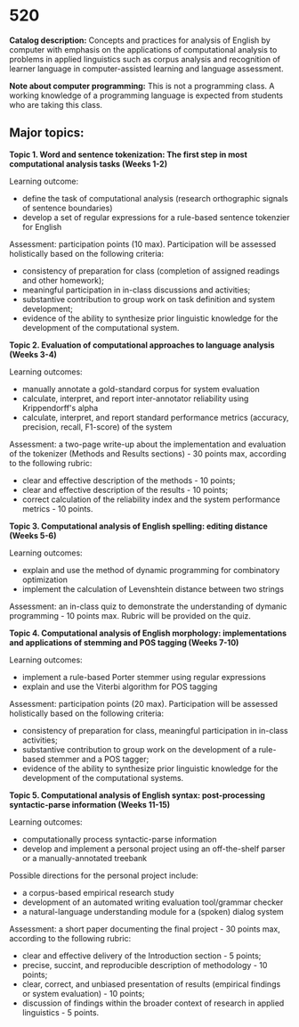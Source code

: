 # 520

**Catalog description:** Concepts and practices for analysis of English by computer with emphasis on the applications of computational analysis to problems in applied linguistics such as corpus analysis and recognition of learner language in computer-assisted learning and language assessment.

**Note about computer programming:** This is not a programming class. A working knowledge of a programming language is expected from students who are taking this class.

## Major topics:

**Topic 1. Word and sentence tokenization: The first step in most computational analysis tasks (Weeks 1-2)**

Learning outcome:

- define the task of computational analysis (research orthographic signals of sentence boundaries)
- develop a set of regular expressions for a rule-based sentence tokenzier for English

Assessment: participation points (10 max). Participation will be assessed holistically based on the following criteria:
- consistency of preparation for class (completion of assigned readings and other homework);
- meaningful participation in in-class discussions and activities;
- substantive contribution to group work on task definition and system development;
- evidence of the ability to synthesize prior linguistic knowledge for the development of the computational system.

**Topic 2. Evaluation of computational approaches to language analysis (Weeks 3-4)**

Learning outcomes:

- manually annotate a gold-standard corpus for system evaluation
- calculate, interpret, and report inter-annotator reliability using Krippendorff's alpha
- calculate, interpret, and report standard performance metrics (accuracy, precision, recall, F1-score) of the system

Assessment: a two-page write-up about the implementation and evaluation of the tokenizer (Methods and Results sections) - 30 points max, according to the following rubric:
- clear and effective description of the methods - 10 points;
- clear and effective description of the results - 10 points;
- correct calculation of the reliability index and the system performance metrics - 10 points.

**Topic 3. Computational analysis of English spelling: editing distance (Weeks 5-6)**

Learning outcomes:

- explain and use the method of dynamic programming for combinatory optimization
- implement the calculation of Levenshtein distance between two strings

Assessment: an in-class quiz to demonstrate the understanding of dymanic programming - 10 points max. Rubric will be provided on the quiz.

**Topic 4. Computational analysis of English morphology: implementations and applications of stemming and POS tagging (Weeks 7-10)**

Learning outcomes:

- implement a rule-based Porter stemmer using regular expressions
- explain and use the Viterbi algorithm for POS tagging

Assessment: participation points (20 max). Participation will be assessed holistically based on the following criteria:
- consistency of preparation for class, meaningful participation in in-class activities;
- substantive contribution to group work on the development of a rule-based stemmer and a POS tagger;
- evidence of the ability to synthesize prior linguistic knowledge for the development of the computational systems.

**Topic 5. Computational analysis of English syntax: post-processing syntactic-parse information (Weeks 11-15)**

Learning outcomes:

- computationally process syntactic-parse information
- develop and implement a personal project using an off-the-shelf parser or a manually-annotated treebank

Possible directions for the personal project include:
 - a corpus-based empirical research study
 - development of an automated writing evaluation tool/grammar checker
 - a natural-language understanding module for a (spoken) dialog system

Assessment: a short paper documenting the final project - 30 points max, according to the following rubric:
- clear and effective delivery of the Introduction section - 5 points;
- precise, succint, and reproducible description of methodology - 10 points;
- clear, correct, and unbiased presentation of results (empirical findings or system evaluation) - 10 points;
- discussion of findings within the broader context of research in applied linguistics - 5 points.

